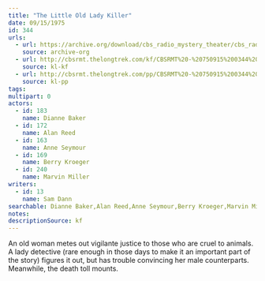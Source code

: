 ```yaml
---
title: "The Little Old Lady Killer"
date: 09/15/1975
id: 344
urls: 
  - url: https://archive.org/download/cbs_radio_mystery_theater/cbs_radio_mystery_theater-0301-0350.zip/cbs_radio_mystery_theater-0301-0350%2Fcbsrmt_0344_the_little_old_lady_killer.mp3
    source: archive-org
  - url: http://cbsrmt.thelongtrek.com/kf/CBSRMT%20-%20750915%200344%20The%20Little%20Old%20Lady%20Killer_kf.mp3
    source: kl-kf
  - url: http://cbsrmt.thelongtrek.com/pp/CBSRMT%20-%20750915%200344%20The%20Little%20Old%20Lady%20Killer_pp.mp3
    source: kl-pp
tags: 
multipart: 0
actors:  
  - id: 183
    name: Dianne Baker  
  - id: 172
    name: Alan Reed  
  - id: 163
    name: Anne Seymour  
  - id: 169
    name: Berry Kroeger  
  - id: 240
    name: Marvin Miller
writers:  
  - id: 13
    name: Sam Dann
searchable: Dianne Baker,Alan Reed,Anne Seymour,Berry Kroeger,Marvin Miller Sam Dann
notes: 
descriptionSource: kf
---
```

An old woman metes out vigilante justice to those who are cruel to animals. A lady detective (rare enough in those days to make it an important part of the story) figures it out, but has trouble convincing her male counterparts. Meanwhile, the death toll mounts.